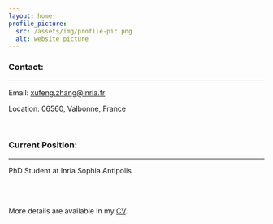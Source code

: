 ```yaml
---
layout: home
profile_picture:
  src: /assets/img/profile-pic.png
  alt: website picture
---
```


<h3 id="contact-">Contact:</h3>
<hr>
<p>Email: <a href="mailto:xufeng.zhang@inria.fr">xufeng.zhang@inria.fr</a></p>
<p>Location: 06560, Valbonne, France </p>
<br />

<h3 id="currant-position-">Current Position:</h3>
<hr>
<p>PhD Student at Inria Sophia Antipolis</p>
<br />




<br />
<p>More details are available in my <a href="/assets/CvAssets/CV
">CV</a>.</p>
